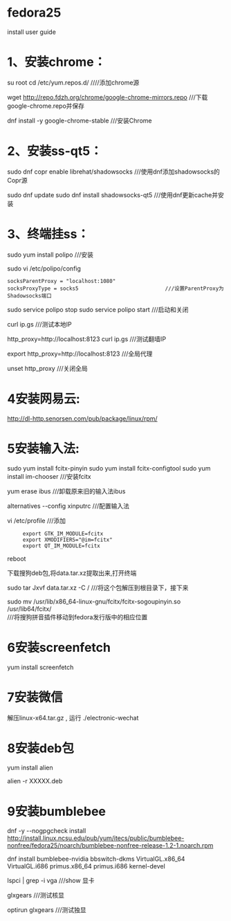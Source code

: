 # fedora25
install user guide


# 1、安装chrome：
su root
cd /etc/yum.repos.d/                   ////添加chrome源

wget  http://repo.fdzh.org/chrome/google-chrome-mirrors.repo        ///下载google-chrome.repo并保存

dnf install -y google-chrome-stable        ///安装Chrome



# 2、安装ss-qt5：
sudo dnf copr enable librehat/shadowsocks               ///使用dnf添加shadowsocks的Copr源

sudo dnf update
sudo dnf install shadowsocks-qt5                        ///使用dnf更新cache并安装



# 3、终端挂ss：
sudo yum install polipo                           ///安装

sudo vi /etc/polipo/config   

    socksParentProxy = "localhost:1080"
    socksProxyType = socks5                            ///设置ParentProxy为Shadowsocks端口



sudo service polipo stop
sudo service polipo start                             ///启动和关闭




curl ip.gs                                               ///测试本地IP

http_proxy=http://localhost:8123 curl ip.gs              ///测试翻墙IP


           
export http_proxy=http://localhost:8123              ///全局代理

unset http_proxy                                     ///关闭全局



# 4安装网易云:

http://dl-http.senorsen.com/pub/package/linux/rpm/



# 5安装输入法:


sudo yum install fcitx-pinyin sudo yum install fcitx-configtool sudo yum install im-chooser        ///安装fcitx

yum erase ibus                ///卸载原来旧的输入法ibus

alternatives --config xinputrc              ///配置输入法

vi /etc/profile                         ///添加

         export GTK_IM_MODULE=fcitx  
         export XMODIFIERS="@im=fcitx"  
         export QT_IM_MODULE=fcitx  

reboot

下载搜狗deb包,将data.tar.xz提取出来,打开终端

sudo tar Jxvf data.tar.xz -C /                         ///将这个包解压到根目录下，接下来

sudo mv /usr/lib/x86_64-linux-gnu/fcitx/fcitx-sogoupinyin.so /usr/lib64/fcitx/                
           ///将搜狗拼音插件移动到fedora发行版中的相应位置



# 6安装screenfetch

yum install screenfetch


# 7安装微信
解压linux-x64.tar.gz , 运行 ./electronic-wechat 


# 8安装deb包
yum install alien

alien -r XXXXX.deb



# 9安装bumblebee
 dnf -y --nogpgcheck install http://install.linux.ncsu.edu/pub/yum/itecs/public/bumblebee-nonfree/fedora25/noarch/bumblebee-nonfree-release-1.2-1.noarch.rpm

 dnf install bumblebee-nvidia bbswitch-dkms VirtualGL.x86_64 VirtualGL.i686 primus.x86_64 primus.i686 kernel-devel

 lspci | grep -i vga              ///show 显卡

 glxgears                      ///测试核显

 optirun glxgears              ///测试独显





















